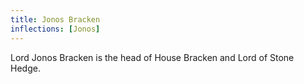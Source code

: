 ```yaml
---
title: Jonos Bracken
inflections: [Jonos]
---
```


Lord Jonos Bracken is the head of House Bracken and Lord of Stone Hedge.


